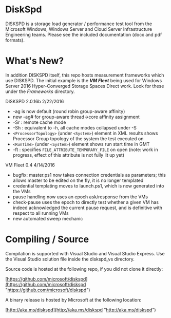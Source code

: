 DiskSpd
=======

DISKSPD is a storage load generator / performance test tool from the Microsoft Windows, Windows Server and Cloud Server Infrastructure Engineering teams. Please see the included documentation (docx and pdf formats).

What's New?
===========

In addition DISKSPD itself, this repo hosts measurement frameworks which use DISKSPD. The initial example is the ***VM Fleet*** being used for Windows Server 2016 Hyper-Converged Storage Spaces Direct work. Look for these under the *Frameworks* directory.

DISKSPD 2.0.16b 2/22/2016

* -ag is now default (round robin group-aware affinity)
* new -ag# for group-aware thread->core affinity assignment
* -Sr : remote cache mode
* -Sh : equivalent to -h, all cache modes collapsed under -S
* `<ProcessorTopology>` (under `<System>`) element in XML results shows Processor Group topology of the system the test executed on
* `<RunTime>` (under `<System>`) element shows run start time in GMT
* -ft : specifies `FILE_ATTRIBUTE_TEMPORARY_FILE` on open (note: work in progress, effect of this attribute is not fully lit up yet)

VM Fleet 0.4 4/14/2016

* bugfix: master.ps1 now takes connection credentials as parameters; this allows master to be edited on the fly, it is no longer templated
* credential templating moves to launch.ps1, which is now generated into the VMs
* pause handling now uses an epoch ask/response from the VMs
* check-pause uses the epoch to directly test whether a given VM has indeed acknowledged the current pause request, and is definitive with respect to all running VMs
* new automated sweep mechanic


Compiling / Source
=========

Compilation is supported with Visual Studio and Visual Studio Express. Use the Visual Studio solution file inside the diskspd_vs directory.

Source code is hosted at the following repo, if you did not clone it directly:

[https://github.com/microsoft/diskspd](https://github.com/microsoft/diskspd "https://github.com/microsoft/diskspd")

A binary release is hosted by Microsoft at the following location:

[http://aka.ms/diskspd](http://aka.ms/diskspd "http://aka.ms/diskspd")